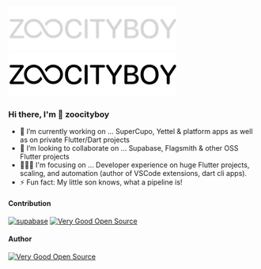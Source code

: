 [![zoocityboy][logo_white]][zoocityboy_link_dark]
[![zoocityboy][logo_black]][zoocityboy_link_light]

### Hi there, I'm 🦏 zoocityboy


- 🔭 I’m currently working on ... SuperCupo, Yettel & platform apps as well as on private Flutter/Dart projects 
- 👯 I’m looking to collaborate on ... Supabase, Flagsmith & other OSS Flutter projects
- 🧘🏻‍♂️ I'm focusing on ... Developer experience on huge Flutter projects, scaling, and automation (author of VSCode extensions, dart cli apps).
- ⚡ Fun fact: My little son knows, what a pipeline is!

#### Contribution

[![supabase][supabase_logo]][supabase_flutter_link]
[![Very Good Open Source][vgv_logo]][vgv_link]

#### Author

[![Very Good Open Source][fs_logo]][fs_link]

[logo_black]:https://raw.githubusercontent.com/zoocityboy/zoo_brand/main/styles/README/zoocityboy_dark.png#gh-light-mode-only
[logo_white]: https://raw.githubusercontent.com/zoocityboy/zoo_brand/main/styles/README/zoocityboy_light.png#gh-dark-mode-only
[zoocityboy_link_dark]: https://github.com/zoocityboy#gh-dark-mode-only
[zoocityboy_link_light]: https://github.com/zoocityboy#gh-light-mode-only
[zoocityboy_link_dark]: https://github.com/zoocityboy#gh-dark-mode-only
[zoocityboy_link_light]: https://github.com/zoocityboy#gh-light-mode-only
[supabase_logo]: https://avatars.githubusercontent.com/u/54469796?s=96&v=4
[supabase_flutter_link]: [https://supabase.com](https://github.com/supabase/supabase-flutter)https://github.com/supabase/supabase-flutter
[vgv_logo]: https://avatars.githubusercontent.com/u/74265434?s=96&v=4
[vgv_link]: https://github.com/VeryGoodOpenSource
[fs_logo]: https://avatars.githubusercontent.com/u/58150233?s=96&v=4
[fs_link]: https://github.com/Flagsmith/flagsmith-flutter-client
